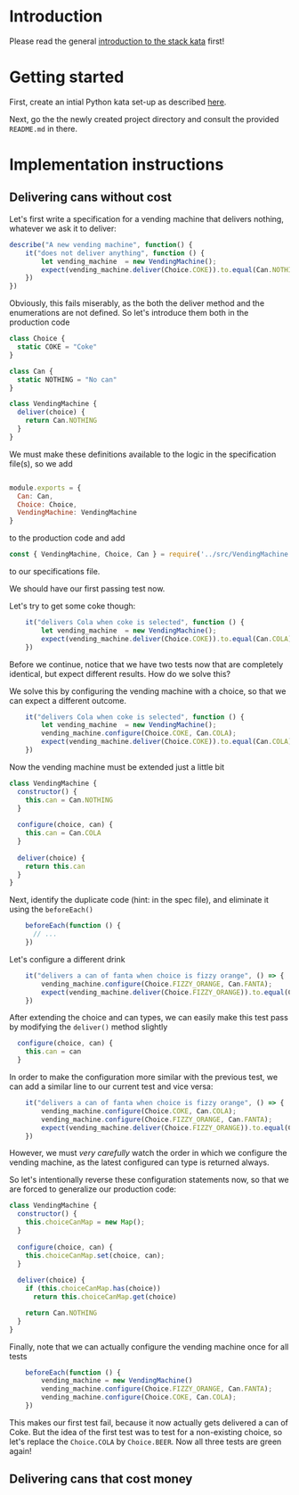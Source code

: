 # Introduction

Please read the general [introduction to the stack kata](../README.md) first!

# Getting started

First, create an intial Python kata set-up as described [here](https://github.com/zhendrikse/tdd/tree/master/cookiecutter).

Next, go the the newly created project directory and consult
the provided ``README.md`` in there.

# Implementation instructions

## Delivering cans without cost

Let's first write a specification for a vending machine that delivers
nothing, whatever we ask it to deliver:

```javascript
describe("A new vending machine", function() {
    it("does not deliver anything", function () {
        let vending_machine  = new VendingMachine();
        expect(vending_machine.deliver(Choice.COKE)).to.equal(Can.NOTHING);
    })
})
```

Obviously, this fails miserably, as the both the deliver method and the
enumerations are not defined. So let's introduce them both in the 
production code

```javascript
class Choice {
  static COKE = "Coke"
}

class Can {
  static NOTHING = "No can"
}

class VendingMachine {  
  deliver(choice) {
    return Can.NOTHING
  }
}
```

We must make these definitions available to the logic in the specification
file(s), so we add 

```javascript

module.exports = {
  Can: Can,
  Choice: Choice,
  VendingMachine: VendingMachine
}
```

to the production code and add

```javascript
const { VendingMachine, Choice, Can } = require('../src/VendingMachine.js')
```

to our specifications file. 

We should have our first passing test now.

Let's try to get some coke though:

```javascript
    it("delivers Cola when coke is selected", function () {
        let vending_machine  = new VendingMachine();
        expect(vending_machine.deliver(Choice.COKE)).to.equal(Can.COLA);
    })
```

Before we continue, notice that we have two tests now that are 
completely identical, but expect different results. How do we solve this?

We solve this by configuring the vending machine with a choice, so
that we can expect a different outcome.

```javascript
    it("delivers Cola when coke is selected", function () {
        let vending_machine  = new VendingMachine();
        vending_machine.configure(Choice.COKE, Can.COLA);
        expect(vending_machine.deliver(Choice.COKE)).to.equal(Can.COLA);
    })
```

Now the vending machine must be extended just a little bit

```javascript
class VendingMachine {
  constructor() {
    this.can = Can.NOTHING
  }
  
  configure(choice, can) {
    this.can = Can.COLA
  }
  
  deliver(choice) {
    return this.can
  }
}
```

Next, identify the duplicate code (hint: in the spec file), and
eliminate it using the ``beforeEach()``

```javascript
    beforeEach(function () {
      // ...
    })
```

Let's configure a different drink

```javascript
    it("delivers a can of fanta when choice is fizzy orange", () => {
        vending_machine.configure(Choice.FIZZY_ORANGE, Can.FANTA);
        expect(vending_machine.deliver(Choice.FIZZY_ORANGE)).to.equal(Can.FANTA);
    })
```

After extending the choice and can types, we can easily make this test
pass by modifying the ``deliver()`` method slightly

```javascript
  configure(choice, can) {
    this.can = can
  }
```

In order to make the configuration more similar with the previous test,
we can add a similar line to our current test and vice versa:

```javascript
    it("delivers a can of fanta when choice is fizzy orange", () => {
        vending_machine.configure(Choice.COKE, Can.COLA);
        vending_machine.configure(Choice.FIZZY_ORANGE, Can.FANTA);
        expect(vending_machine.deliver(Choice.FIZZY_ORANGE)).to.equal(Can.FANTA);
    })
```

However, we must _very carefully_ watch the order in which we configure
the vending machine, as the latest configured can type is returned always.

So let's intentionally reverse these configuration statements now, so that
we are forced to generalize our production code:

```javascript
class VendingMachine {
  constructor() {
    this.choiceCanMap = new Map();
  }
  
  configure(choice, can) {
    this.choiceCanMap.set(choice, can);
  }
  
  deliver(choice) {
    if (this.choiceCanMap.has(choice))
      return this.choiceCanMap.get(choice)

    return Can.NOTHING
  }
}
```

Finally, note that we can actually configure the vending machine 
once for all tests

```javascript
    beforeEach(function () {
        vending_machine = new VendingMachine()
        vending_machine.configure(Choice.FIZZY_ORANGE, Can.FANTA);
        vending_machine.configure(Choice.COKE, Can.COLA);
    })
```

This makes our first test fail, because it now actually gets 
delivered a can of Coke. But the idea of the first test was to 
test for a non-existing choice, so let's replace the ``Choice.COLA`` 
by ``Choice.BEER``. Now all three tests are green again!

## Delivering cans that cost money

